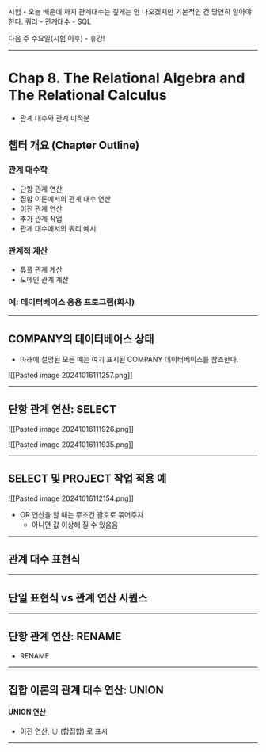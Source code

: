 시험 - 오늘 배운데 까지
관계대수는 깊게는 안 나오겠지만 기본적인 건 당연히 알아야 한다.
쿼리 - 관계대수 - SQL

다음 주 수요일(시험 이후) - 휴강!

---
# Chap 8. The Relational Algebra and The Relational Calculus
- 관계 대수와 관계 미적분

## 챕터 개요 (Chapter Outline)
### 관계 대수학
- 단항 관계 연산
- 집합 이론에서의 관계 대수 연산
- 이진 관계 연산
- 추가 관계 작업
- 관계 대수에서의 쿼리 예시

### 관계적 계산
- 튜플 관계 계산
- 도메인 관계 계산

### 예: 데이터베이스 응용 프로그램(회사)

---
## COMPANY의 데이터베이스 상태
- 아래에 설명된 모든 예는 여기 표시된 COMPANY 데이터베이스를 참조한다.

![[Pasted image 20241016111257.png]]

---
## 단항 관계 연산: SELECT

![[Pasted image 20241016111926.png]]

![[Pasted image 20241016111935.png]]

---
## SELECT 및 PROJECT 작업 적용 예

![[Pasted image 20241016112154.png]]

- OR 연산을 할 때는 무조건 괄호로 묶어주자
	- 아니면 값 이상해 질 수 있음음

---
## 관계 대수 표현식
---
## 단일 표현식 vs 관계 연산 시퀀스
---
## 단항 관계 연산: RENAME
- RENAME
---
## 집합 이론의 관계 대수 연산: UNION
#### UNION 연산
- 이진 연산, $\cup$ (합집합) 로 표시 
---

